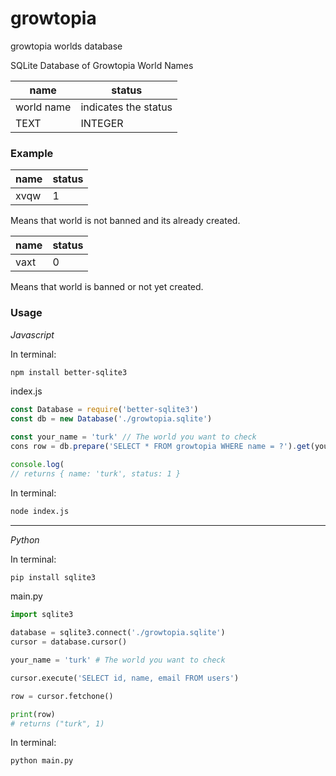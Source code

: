 # growtopia
growtopia worlds database


SQLite Database of Growtopia World Names


| name | status    |
|------|-----------|
| world name | indicates the status |
| TEXT | INTEGER |

### Example
| name | status    |
|------|-----------|
| xvqw | 1 |

Means that world is not banned and its already created.


| name | status    |
|------|-----------|
| vaxt | 0 |

Means that world is banned or not yet created.

### Usage

*Javascript* 


In terminal:

```bash
npm install better-sqlite3
```

index.js

```js
const Database = require('better-sqlite3')
const db = new Database('./growtopia.sqlite')

const your_name = 'turk' // The world you want to check
cons row = db.prepare('SELECT * FROM growtopia WHERE name = ?').get(your_world_name);

console.log(
// returns { name: 'turk', status: 1 }

```

In terminal:

```bash
node index.js
```

---

*Python*


In terminal:
```bash
pip install sqlite3
```

main.py

```python
import sqlite3

database = sqlite3.connect('./growtopia.sqlite')
cursor = database.cursor()

your_name = 'turk' # The world you want to check

cursor.execute('SELECT id, name, email FROM users')

row = cursor.fetchone()

print(row)
# returns ("turk", 1)

```

In terminal:


```bash
python main.py
```



